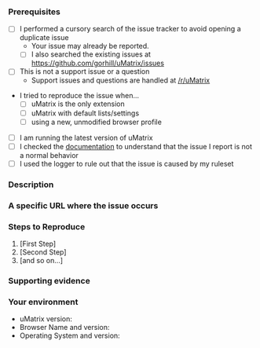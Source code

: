 <!-- Do NOT delete this template or any part of it when submitting your issue -->

### Prerequisites

<!-- Check the appropriate boxes after you submit your issue -->
<!-- Speculated performance issues will be marked as invalid and closed if they do not come with actual profiling data + analysis supporting the claim -->

- [ ] I performed a cursory search of the issue tracker to avoid opening a duplicate issue
    - Your issue may already be reported.
    - [ ] I also searched the existing issues at <https://github.com/gorhill/uMatrix/issues>
- [ ] This is not a support issue or a question
    - Support issues and questions are handled at [/r/uMatrix](https://old.reddit.com/r/uMatrix/)
- I tried to reproduce the issue when...
    - [ ] uMatrix is the only extension
    - [ ] uMatrix with default lists/settings
    - [ ] using a new, unmodified browser profile
- [ ] I am running the latest version of uMatrix
- [ ] I checked the [documentation](https://github.com/gorhill/uMatrix/wiki) to understand that the issue I report is not a normal behavior
- [ ] I used the logger to rule out that the issue is caused by my ruleset

### Description

<!-- Description of the bug or feature -->

### A specific URL where the issue occurs

<!-- This is mandatory for issue happening on a web page -->

### Steps to Reproduce

1. [First Step]
2. [Second Step]
3. [and so on...]

### Supporting evidence

<!--
    You MUST provide supporting evidence: screenshots of logger,
    browser console, dashboard/popup panel settings, etc -- i.e. all
    the necessary information which objectively demonstrate there
    is an issue.
-->

### Your environment

* uMatrix version:
* Browser Name and version:
* Operating System and version:
